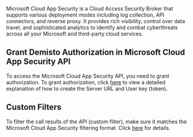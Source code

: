 Microsoft Cloud App Security is a Cloud Access Security Broker that supports various deployment modes including log collection, API connectors, and reverse proxy. It provides rich visibility, control over data travel, and sophisticated analytics to identify and combat cyberthreats across all your Microsoft and third-party cloud services.

## Grant Demisto Authorization in Microsoft Cloud App Security API
To access the Microsoft Cloud App Security API, you need to grant authorization.
To grant authorization, click [here](https://docs.microsoft.com/en-us/cloud-app-security/api-authentication) to view a detailed explanation of how to create the Server URL and User key (token).

## Custom Filters
To filter the call results of the API (custom filter), make sure it matches the Microsoft Cloud App Security filtering format. Click [here](https://docs.microsoft.com/en-us/cloud-app-security/api-alerts#filters) for details.

